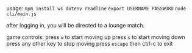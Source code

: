 usage:
`npm install ws dotenv readline`
`export USERNAME PASSWORD`
`node cli/main.js`

after logging in, you will be directed to a lounge match.

game controls:
press `w` to start moving up
press `s` to start moving down
press any other key to stop moving
press `escape` then ctrl-c to exit
